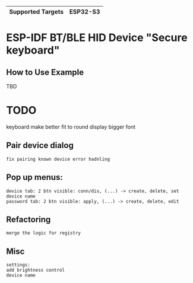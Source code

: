 | Supported Targets | ESP32-S3 |
| ----------------- | -------- |

# ESP-IDF BT/BLE HID Device "Secure keyboard"

## How to Use Example
TBD


# TODO
keyboard make better fit to round display
bigger font

## Pair device dialog
    fix pairing known device error hadnling

## Pop up menus:
    device tab: 2 btn visible: conn/dis, (...) -> create, delete, set device name
    password tab: 2 btn visible: apply, (...) -> create, delete, edit

## Refactoring
    merge the logic for registry

## Misc
    settings:
    add brightness control
    device name


